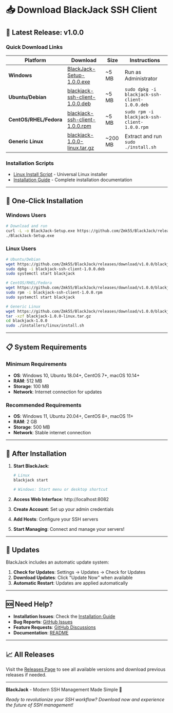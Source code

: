 # 📥 Download BlackJack SSH Client

## 🚀 Latest Release: v1.0.0

### **Quick Download Links**

| Platform | Download | Size | Instructions |
|----------|----------|------|--------------|
| **Windows** | [BlackJack-Setup-1.0.0.exe](https://github.com/Zmk55/BlackJack/releases/download/v1.0.0/BlackJack-Setup-1.0.0.exe) | ~5 MB | Run as Administrator |
| **Ubuntu/Debian** | [blackjack-ssh-client-1.0.0.deb](https://github.com/Zmk55/BlackJack/releases/download/v1.0.0/blackjack-ssh-client-1.0.0.deb) | ~5 MB | `sudo dpkg -i blackjack-ssh-client-1.0.0.deb` |
| **CentOS/RHEL/Fedora** | [blackjack-ssh-client-1.0.0.rpm](https://github.com/Zmk55/BlackJack/releases/download/v1.0.0/blackjack-ssh-client-1.0.0.rpm) | ~5 MB | `sudo rpm -i blackjack-ssh-client-1.0.0.rpm` |
| **Generic Linux** | [blackjack-1.0.0-linux.tar.gz](https://github.com/Zmk55/BlackJack/releases/download/v1.0.0/blackjack-1.0.0-linux.tar.gz) | ~200 MB | Extract and run `sudo ./install.sh` |

### **Installation Scripts**
- [Linux Install Script](https://github.com/Zmk55/BlackJack/releases/download/v1.0.0/install.sh) - Universal Linux installer
- [Installation Guide](https://github.com/Zmk55/BlackJack/releases/download/v1.0.0/INSTALL.md) - Complete installation documentation

---

## 🎯 **One-Click Installation**

### **Windows Users**
```bash
# Download and run
curl -L -o BlackJack-Setup.exe https://github.com/Zmk55/BlackJack/releases/download/v1.0.0/BlackJack-Setup-1.0.0.exe
./BlackJack-Setup.exe
```

### **Linux Users**
```bash
# Ubuntu/Debian
wget https://github.com/Zmk55/BlackJack/releases/download/v1.0.0/blackjack-ssh-client-1.0.0.deb
sudo dpkg -i blackjack-ssh-client-1.0.0.deb
sudo systemctl start blackjack

# CentOS/RHEL/Fedora
wget https://github.com/Zmk55/BlackJack/releases/download/v1.0.0/blackjack-ssh-client-1.0.0.rpm
sudo rpm -i blackjack-ssh-client-1.0.0.rpm
sudo systemctl start blackjack

# Generic Linux
wget https://github.com/Zmk55/BlackJack/releases/download/v1.0.0/blackjack-1.0.0-linux.tar.gz
tar -xzf blackjack-1.0.0-linux.tar.gz
cd blackjack-1.0.0
sudo ./installers/linux/install.sh
```

---

## 📋 **System Requirements**

### **Minimum Requirements**
- **OS**: Windows 10, Ubuntu 18.04+, CentOS 7+, macOS 10.14+
- **RAM**: 512 MB
- **Storage**: 100 MB
- **Network**: Internet connection for updates

### **Recommended Requirements**
- **OS**: Windows 11, Ubuntu 20.04+, CentOS 8+, macOS 11+
- **RAM**: 2 GB
- **Storage**: 500 MB
- **Network**: Stable internet connection

---

## 🚀 **After Installation**

1. **Start BlackJack**:
   ```bash
   # Linux
   blackjack start
   
   # Windows: Start menu or desktop shortcut
   ```

2. **Access Web Interface**: http://localhost:8082

3. **Create Account**: Set up your admin credentials

4. **Add Hosts**: Configure your SSH servers

5. **Start Managing**: Connect and manage your servers!

---

## 🔄 **Updates**

BlackJack includes an automatic update system:

1. **Check for Updates**: Settings → Updates → Check for Updates
2. **Download Updates**: Click "Update Now" when available
3. **Automatic Restart**: Updates are applied automatically

---

## 🆘 **Need Help?**

- **Installation Issues**: Check the [Installation Guide](INSTALLATION.md)
- **Bug Reports**: [GitHub Issues](https://github.com/Zmk55/BlackJack/issues)
- **Feature Requests**: [GitHub Discussions](https://github.com/Zmk55/BlackJack/discussions)
- **Documentation**: [README](README.md)

---

## 📈 **All Releases**

Visit the [Releases Page](https://github.com/Zmk55/BlackJack/releases) to see all available versions and download previous releases if needed.

---

**BlackJack** - Modern SSH Management Made Simple 🚀

*Ready to revolutionize your SSH workflow? Download now and experience the future of SSH management!*
